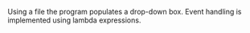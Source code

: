Using a file the program populates a drop-down box. 
Event handling is implemented using lambda expressions.
